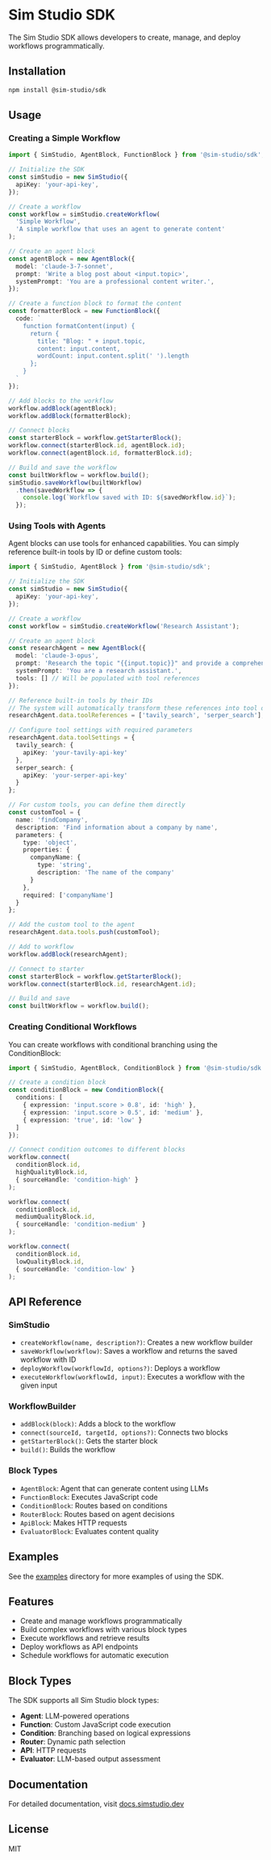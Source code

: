 # Sim Studio SDK

The Sim Studio SDK allows developers to create, manage, and deploy workflows programmatically.

## Installation

```bash
npm install @sim-studio/sdk
```

## Usage

### Creating a Simple Workflow

```typescript
import { SimStudio, AgentBlock, FunctionBlock } from '@sim-studio/sdk';

// Initialize the SDK
const simStudio = new SimStudio({
  apiKey: 'your-api-key',
});

// Create a workflow
const workflow = simStudio.createWorkflow(
  'Simple Workflow',
  'A simple workflow that uses an agent to generate content'
);

// Create an agent block
const agentBlock = new AgentBlock({
  model: 'claude-3-7-sonnet',
  prompt: 'Write a blog post about <input.topic>',
  systemPrompt: 'You are a professional content writer.',
});

// Create a function block to format the content
const formatterBlock = new FunctionBlock({
  code: `
    function formatContent(input) {
      return {
        title: "Blog: " + input.topic,
        content: input.content,
        wordCount: input.content.split(' ').length
      };
    }
  `
});

// Add blocks to the workflow
workflow.addBlock(agentBlock);
workflow.addBlock(formatterBlock);

// Connect blocks
const starterBlock = workflow.getStarterBlock();
workflow.connect(starterBlock.id, agentBlock.id);
workflow.connect(agentBlock.id, formatterBlock.id);

// Build and save the workflow
const builtWorkflow = workflow.build();
simStudio.saveWorkflow(builtWorkflow)
  .then(savedWorkflow => {
    console.log(`Workflow saved with ID: ${savedWorkflow.id}`);
  });
```

### Using Tools with Agents

Agent blocks can use tools for enhanced capabilities. You can simply reference built-in tools by ID or define custom tools:

```typescript
import { SimStudio, AgentBlock } from '@sim-studio/sdk';

// Initialize the SDK
const simStudio = new SimStudio({
  apiKey: 'your-api-key',
});

// Create a workflow
const workflow = simStudio.createWorkflow('Research Assistant');

// Create an agent block
const researchAgent = new AgentBlock({
  model: 'claude-3-opus',
  prompt: 'Research the topic "{{input.topic}}" and provide a comprehensive summary.',
  systemPrompt: 'You are a research assistant.',
  tools: [] // Will be populated with tool references
});

// Reference built-in tools by their IDs
// The system will automatically transform these references into tool definitions
researchAgent.data.toolReferences = ['tavily_search', 'serper_search'];

// Configure tool settings with required parameters
researchAgent.data.toolSettings = {
  tavily_search: {
    apiKey: 'your-tavily-api-key'
  },
  serper_search: {
    apiKey: 'your-serper-api-key'
  }
};

// For custom tools, you can define them directly
const customTool = {
  name: 'findCompany',
  description: 'Find information about a company by name',
  parameters: {
    type: 'object',
    properties: {
      companyName: {
        type: 'string',
        description: 'The name of the company'
      }
    },
    required: ['companyName']
  }
};

// Add the custom tool to the agent
researchAgent.data.tools.push(customTool);

// Add to workflow
workflow.addBlock(researchAgent);

// Connect to starter
const starterBlock = workflow.getStarterBlock();
workflow.connect(starterBlock.id, researchAgent.id);

// Build and save
const builtWorkflow = workflow.build();
```

### Creating Conditional Workflows

You can create workflows with conditional branching using the ConditionBlock:

```typescript
import { SimStudio, AgentBlock, ConditionBlock } from '@sim-studio/sdk';

// Create a condition block
const conditionBlock = new ConditionBlock({
  conditions: [
    { expression: 'input.score > 0.8', id: 'high' },
    { expression: 'input.score > 0.5', id: 'medium' },
    { expression: 'true', id: 'low' }
  ]
});

// Connect condition outcomes to different blocks
workflow.connect(
  conditionBlock.id, 
  highQualityBlock.id, 
  { sourceHandle: 'condition-high' }
);

workflow.connect(
  conditionBlock.id, 
  mediumQualityBlock.id, 
  { sourceHandle: 'condition-medium' }
);

workflow.connect(
  conditionBlock.id, 
  lowQualityBlock.id, 
  { sourceHandle: 'condition-low' }
);
```

## API Reference

### SimStudio

- `createWorkflow(name, description?)`: Creates a new workflow builder
- `saveWorkflow(workflow)`: Saves a workflow and returns the saved workflow with ID
- `deployWorkflow(workflowId, options?)`: Deploys a workflow
- `executeWorkflow(workflowId, input)`: Executes a workflow with the given input

### WorkflowBuilder

- `addBlock(block)`: Adds a block to the workflow
- `connect(sourceId, targetId, options?)`: Connects two blocks
- `getStarterBlock()`: Gets the starter block
- `build()`: Builds the workflow

### Block Types

- `AgentBlock`: Agent that can generate content using LLMs
- `FunctionBlock`: Executes JavaScript code
- `ConditionBlock`: Routes based on conditions
- `RouterBlock`: Routes based on agent decisions
- `ApiBlock`: Makes HTTP requests
- `EvaluatorBlock`: Evaluates content quality

## Examples

See the [examples](./examples) directory for more examples of using the SDK.

## Features

- Create and manage workflows programmatically
- Build complex workflows with various block types
- Execute workflows and retrieve results
- Deploy workflows as API endpoints
- Schedule workflows for automatic execution

## Block Types

The SDK supports all Sim Studio block types:

- **Agent**: LLM-powered operations
- **Function**: Custom JavaScript code execution
- **Condition**: Branching based on logical expressions
- **Router**: Dynamic path selection
- **API**: HTTP requests
- **Evaluator**: LLM-based output assessment

## Documentation

For detailed documentation, visit [docs.simstudio.dev](https://docs.simstudio.dev)

## License

MIT 